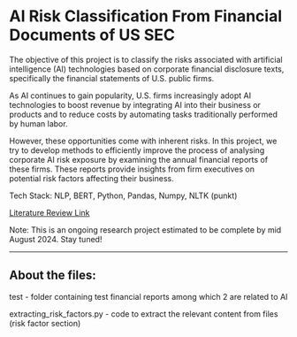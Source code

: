 # AI Risk Classification From Financial Documents of US SEC 

The objective of this project is to classify the risks associated with artificial intelligence (AI) technologies based on corporate financial disclosure texts, specifically the financial statements of U.S. public firms. 

As AI continues to gain popularity, U.S. firms increasingly adopt AI technologies to boost revenue by integrating AI into their business or products and to reduce costs by automating tasks traditionally performed by human labor. 

However, these opportunities come with inherent risks. In this project, we try to develop methods to efficiently improve the process of analysing corporate AI risk exposure by examining the annual financial reports of these firms. These reports provide insights from firm executives on potential risk factors affecting their business.

Tech Stack: NLP, BERT, Python, Pandas, Numpy, NLTK (punkt)

[Literature Review Link](https://github.com/rxdhikx/AI-Risk_Classification-From-Financial-Documents/blob/main/Literature_Review.md)

Note: This is an ongoing research project estimated to be complete by mid August 2024. Stay tuned!

--------------------------------------------------------------------------------------------------------------------------------------------------
## About the files:

test - folder containing test financial reports among which 2 are related to AI

extracting_risk_factors.py - code to extract the relevant content from files (risk factor section)
